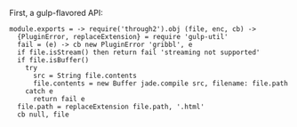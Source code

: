 First, a gulp-flavored API:

    module.exports = -> require('through2').obj (file, enc, cb) ->
      {PluginError, replaceExtension} = require 'gulp-util'
      fail = (e) -> cb new PluginError 'gribbl', e
      if file.isStream() then return fail 'streaming not supported'
      if file.isBuffer()
        try
          src = String file.contents
          file.contents = new Buffer jade.compile src, filename: file.path
        catch e
          return fail e
      file.path = replaceExtension file.path, '.html'
      cb null, file
